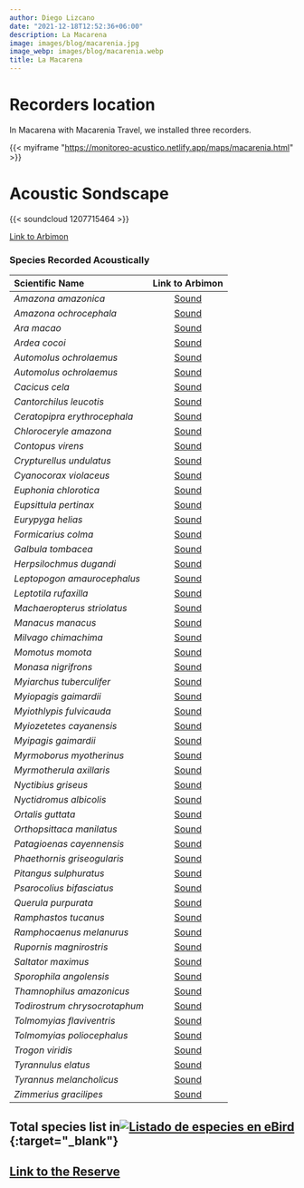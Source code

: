 ```yaml
---
author: Diego Lizcano
date: "2021-12-18T12:52:36+06:00"
description: La Macarena
image: images/blog/macarenia.jpg
image_webp: images/blog/macarenia.webp
title: La Macarena
---
```


# Recorders location


In Macarena with Macarenia Travel, we installed three recorders.

{{< myiframe "https://monitoreo-acustico.netlify.app/maps/macarenia.html" >}}



# Acoustic Sondscape

{{< soundcloud 1207715464 >}}


[Link to Arbimon](https://arbimon.rfcx.org/project/destinos-awake/visualizer/rec/42792925)



### Species Recorded Acoustically


|__Scientific Name__| Link to Arbimon|
| :---        |     :----:   |
|_Amazona amazonica_|	 	[Sound](	https://arbimon.rfcx.org/project/destinos-awake/visualizer/rec/42789912	)	|
|_Amazona ochrocephala_|	 	[Sound](	https://arbimon.rfcx.org/project/destinos-awake/visualizer/rec/42872706	)	|
|_Ara macao_|	 	[Sound](	https://arbimon.rfcx.org/project/destinos-awake/visualizer/rec/42791463	)	|
|_Ardea cocoi_|	 	[Sound](	https://arbimon.rfcx.org/project/destinos-awake/visualizer/rec/42883150	)	|
|_Automolus ochrolaemus_|	 	[Sound](	https://arbimon.rfcx.org/project/destinos-awake/visualizer/rec/42877653	)	|
|_Automolus ochrolaemus_|	 	[Sound](	https://arbimon.rfcx.org/project/destinos-awake/visualizer/rec/43055001	)	|
|_Cacicus cela_|	 	[Sound](	https://arbimon.rfcx.org/project/destinos-awake/visualizer/rec/42881800	)	|
|_Cantorchilus leucotis_|	 	[Sound](	https://arbimon.rfcx.org/project/destinos-awake/visualizer/rec/43053880	)	|
|_Ceratopipra erythrocephala_|	 	[Sound](	https://arbimon.rfcx.org/project/destinos-awake/visualizer/rec/42785610	)	|
|_Chloroceryle amazona_|	 	[Sound](	https://arbimon.rfcx.org/project/destinos-awake/visualizer/rec/42789912	)	|
|_Contopus virens_|	 	[Sound](	https://arbimon.rfcx.org/project/destinos-awake/visualizer/rec/42785334	)	|
|_Crypturellus undulatus_|	 	[Sound](	https://arbimon.rfcx.org/project/destinos-awake/visualizer/rec/42791739	)	|
|_Cyanocorax violaceus_|	 	[Sound](	https://arbimon.rfcx.org/project/destinos-awake/visualizer/rec/43075464	)	|
|_Euphonia chlorotica_|	 	[Sound](	https://arbimon.rfcx.org/project/destinos-awake/visualizer/rec/42881916	)	|
|_Eupsittula pertinax_|	 	[Sound](	https://arbimon.rfcx.org/project/destinos-awake/visualizer/rec/42882907	)	|
|_Eurypyga helias_|	 	[Sound](	https://arbimon.rfcx.org/project/destinos-awake/visualizer/rec/42882037	)	|
|_Formicarius colma_|	 	[Sound](	https://arbimon.rfcx.org/project/destinos-awake/visualizer/rec/43053049	)	|
|_Galbula tombacea_|	 	[Sound](	https://arbimon.rfcx.org/project/destinos-awake/visualizer/rec/42789927	)	|
|_Herpsilochmus dugandi_|	 	[Sound](	https://arbimon.rfcx.org/project/destinos-awake/visualizer/rec/42883336	)	|
|_Leptopogon amaurocephalus_|	 	[Sound](	https://arbimon.rfcx.org/project/destinos-awake/visualizer/rec/42882750	)	|
|_Leptotila rufaxilla_|	 	[Sound](	https://arbimon.rfcx.org/project/destinos-awake/visualizer/rec/42791499	)	|
|_Machaeropterus striolatus_|	 	[Sound](	https://arbimon.rfcx.org/project/destinos-awake/visualizer/rec/42928999	)	|
|_Manacus manacus_|	 	[Sound](	https://arbimon.rfcx.org/project/destinos-awake/visualizer/rec/42790021	)	|
|_Milvago chimachima_|	 	[Sound](	https://arbimon.rfcx.org/project/destinos-awake/visualizer/rec/42877653	)	|
|_Momotus momota_|	 	[Sound](	https://arbimon.rfcx.org/project/destinos-awake/visualizer/rec/42791640	)	|
|_Monasa nigrifrons_|	 	[Sound](	https://arbimon.rfcx.org/project/destinos-awake/visualizer/rec/42789942	)	|
|_Myiarchus tuberculifer_|	 	[Sound](	https://arbimon.rfcx.org/project/destinos-awake/visualizer/rec/42789846	)	|
|_Myiopagis gaimardii_|	 	[Sound](	https://arbimon.rfcx.org/project/destinos-awake/visualizer/rec/42883287	)	|
|_Myiothlypis fulvicauda_|	 	[Sound](	https://arbimon.rfcx.org/project/destinos-awake/visualizer/rec/42873684	)	|
|_Myiozetetes cayanensis_|	 	[Sound](	https://arbimon.rfcx.org/project/destinos-awake/visualizer/rec/42791491	)	|
|_Myipagis gaimardii_|	 	[Sound](	https://arbimon.rfcx.org/project/destinos-awake/visualizer/rec/43053253	)	|
|_Myrmoborus myotherinus_|	 	[Sound](	https://arbimon.rfcx.org/project/destinos-awake/visualizer/rec/43074991	)	|
|_Myrmotherula axillaris_|	 	[Sound](	https://arbimon.rfcx.org/project/destinos-awake/visualizer/rec/42882266	)	|
|_Nyctibius griseus_|	 	[Sound](	https://arbimon.rfcx.org/project/destinos-awake/visualizer/rec/42929108	)	|
|_Nyctidromus albicolis_|	 	[Sound](	https://arbimon.rfcx.org/project/destinos-awake/visualizer/rec/42785615	)	|
|_Ortalis guttata_|	 	[Sound](	https://arbimon.rfcx.org/project/destinos-awake/visualizer/rec/42790028	)	|
|_Orthopsittaca manilatus_|	 	[Sound](	https://arbimon.rfcx.org/project/destinos-awake/visualizer/rec/43053187	)	|
|_Patagioenas cayennensis_|	 	[Sound](	https://arbimon.rfcx.org/project/destinos-awake/visualizer/rec/42785794	)	|
|_Phaethornis griseogularis_|	 	[Sound](	https://arbimon.rfcx.org/project/destinos-awake/visualizer/rec/42883024	)	|
|_Pitangus sulphuratus_|	 	[Sound](	https://arbimon.rfcx.org/project/destinos-awake/visualizer/rec/42928998	)	|
|_Psarocolius bifasciatus_|	 	[Sound](	https://arbimon.rfcx.org/project/destinos-awake/visualizer/rec/42786118	)	|
|_Querula purpurata_|	 	[Sound](	https://arbimon.rfcx.org/project/destinos-awake/visualizer/rec/43053848	)	|
|_Ramphastos tucanus_|	 	[Sound](	https://arbimon.rfcx.org/project/destinos-awake/visualizer/rec/42785740	)	|
|_Ramphocaenus melanurus_|	 	[Sound](	https://arbimon.rfcx.org/project/destinos-awake/visualizer/rec/42929144	)	|
|_Rupornis magnirostris_|	 	[Sound](	https://arbimon.rfcx.org/project/destinos-awake/visualizer/rec/42877949	)	|
|_Saltator maximus_|	 	[Sound](	https://arbimon.rfcx.org/project/destinos-awake/visualizer/rec/42878512	)	|
|_Sporophila angolensis_|	 	[Sound](	https://arbimon.rfcx.org/project/destinos-awake/visualizer/rec/42791466	)	|
|_Thamnophilus amazonicus_|	 	[Sound](	https://arbimon.rfcx.org/project/destinos-awake/visualizer/rec/42883287	)	|
|_Todirostrum chrysocrotaphum_|	 	[Sound](	https://arbimon.rfcx.org/project/destinos-awake/visualizer/rec/42880359	)	|
|_Tolmomyias flaviventris_|	 	[Sound](	https://arbimon.rfcx.org/project/destinos-awake/visualizer/rec/42883020	)	|
|_Tolmomyias poliocephalus_|	 	[Sound](	https://arbimon.rfcx.org/project/destinos-awake/visualizer/rec/42789925	)	|
|_Trogon viridis_|	 	[Sound](	https://arbimon.rfcx.org/project/destinos-awake/visualizer/rec/42882793	)	|
|_Tyrannulus elatus_|	 	[Sound](	https://arbimon.rfcx.org/project/destinos-awake/visualizer/rec/42789849	)	|
|_Tyrannus melancholicus_	|	 	[Sound](	https://arbimon.rfcx.org/project/destinos-awake/visualizer/rec/42882904	)	|
|_Zimmerius gracilipes_|	 	[Sound](	https://arbimon.rfcx.org/project/destinos-awake/visualizer/rec/42791346	)	|




## Total species list in[![Listado de especies en eBird](/images/blog/Logo_ebird.png "Reserva-Macarenia")](https://ebird.org/colombia/checklist/S101825093){:target="_blank"}



## [Link to the Reserve](https://macareniatravel.wixsite.com)




